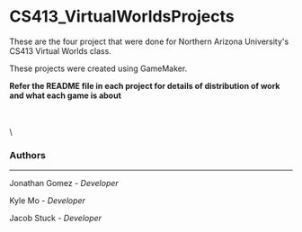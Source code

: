 # CS413_VirtualWorldsProjects


These are the four project that were done for Northern Arizona University's CS413 Virtual Worlds class.

These projects were created using GameMaker.

**Refer the README file in each project for details of distribution of work and what each game is about**


\
\
\

### Authors

---

Jonathan Gomez - *Developer*

Kyle Mo - *Developer*

Jacob Stuck - *Developer*
